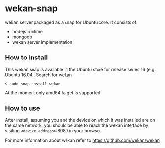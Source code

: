 # wekan-snap

wekan server packaged as a snap for Ubuntu core. It consists of:
  - nodejs runtime
  - mongodb
  - wekan server implementation

## How to install

This wekan snap is available in the Ubuntu store for release series 16 (e.g. Ubuntu 16.04). Search for wekan

```
$ sudo snap install wekan
```

At the moment only amd64 target is supported

## How to use

After install, assuming you and the device on which it was installed are on the same network, you should be able to reach the wekan interface by visiting `<device address>`:8080 in your browser.

For more information about wekan refer to https://github.com/wekan/wekan
